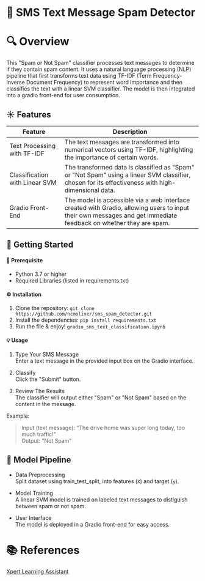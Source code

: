 # 📲 SMS Text Message Spam Detector

# 🔍 Overview

This "Spam or Not Spam" classifier processes text messages to determine if they contain spam content. It uses a natural language processing (NLP) pipeline that first transforms text data using TF-IDF (Term Frequency-Inverse Document Frequency) to represent word importance and then classifies the text with a linear SVM classifier. The model is then integrated into a gradio front-end for user consumption.

## ☀️ Features

| Feature                        | Description                                                                                                                                                      |
| ------------------------------ | ---------------------------------------------------------------------------------------------------------------------------------------------------------------- |
| Text Processing with TF-IDF    | The text messages are transformed into numerical vectors using TF-IDF, highlighting the importance of certain words.                                             |
| Classification with Linear SVM | The transformed data is classified as "Spam" or "Not Spam" using a linear SVM classifier, chosen for its effectiveness with high-dimensional data.               |
| Gradio Front-End               | The model is accessible via a web interface created with Gradio, allowing users to input their own messages and get immediate feedback on whether they are spam. |

## 🚀 Getting Started

#### 🧰 Prerequisite

- Python 3.7 or higher
- Required Libraries (listed in requirements.txt)

#### ⚙️ Installation

1. Clone the repository:
   `git clone https://github.com/ncmoliver/sms_spam_detector.git`
2. Install the dependencies:
   `pip install requirements.txt`
3. Run the file & enjoy! `gradio_sms_text_classification.ipynb`

#### 💡 Usage

1. Type Your SMS Message  
   Enter a text message in the provided input box on the Gradio interface.

2. Classify  
   Click the "Submit" button.

3. Review The Results  
   The classifier will output either "Spam" or "Not Spam" based on the content in the message.

Example:

> Input (text message): "The drive home was super long today, too much traffic!"  
> Output: "Not Spam"

## 🔧 Model Pipeline

- Data Preprocessing  
  Split dataset using train_test_split, into features (`X`) and target (`y`).

- Model Training  
  A linear SVM model is trained on labeled text messages to distiguish between spam or not spam.

- User Interface  
  The model is deployed in a Gradio front-end for easy access.

# 📚 References

[Xpert Learning Assistant](https://bootcampspot.instructure.com/courses/6028/external_tools/313)
